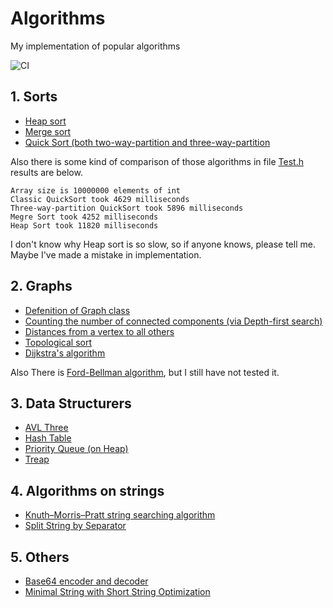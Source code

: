 # Algorithms
My implementation of popular algorithms 

![CI](https://github.com/IsThisLoss/Algorithms/actions/workflows/ci.yml/badge.svg)

## 1. Sorts
  * [Heap sort](https://github.com/IsThisLoss/Algorithms/blob/master/Sorts/HeapSort.h)
  * [Merge sort](https://github.com/IsThisLoss/Algorithms/blob/master/Sorts/MergeSort.h)
  * [Quick Sort (both two-way-partition and three-way-partition](https://github.com/IsThisLoss/Algorithms/blob/master/Sorts/QuickSort.h)
  
  Also there is some kind of comparison of those algorithms in file [Test.h](https://github.com/IsThisLoss/Algorithms/blob/master/Sorts/Test.h)
results are below.

```
Array size is 10000000 elements of int
Classic QuickSort took 4629 milliseconds
Three-way-partition QuickSort took 5896 milliseconds
Megre Sort took 4252 milliseconds
Heap Sort took 11820 milliseconds
```
I don't know why Heap sort is so slow, so if anyone knows, please tell me. Maybe I've made a mistake in implementation.

## 2. Graphs
  * [Defenition of Graph class](https://github.com/IsThisLoss/Algorithms/blob/master/Graphs/Graph.h)
  * [Counting the number of connected components (via Depth-first search)](https://github.com/IsThisLoss/Algorithms/blob/master/Graphs/ConnectedComponents.h)
  * [Distances from a vertex to all others](https://github.com/IsThisLoss/Algorithms/blob/master/Graphs/DistancesFromVertex.h)
  * [Topological sort](https://github.com/IsThisLoss/Algorithms/blob/master/Graphs/TopologicalSort.h)
  * [Dijkstra's algorithm](https://github.com/IsThisLoss/Algorithms/blob/master/Graphs/DijkstraSparse.h)

Also There is [Ford-Bellman algorithm](https://github.com/IsThisLoss/Algorithms/blob/master/Graphs/FordBellman.h), but I still have not tested it.

## 3. Data Structurers
  * [AVL Three](https://github.com/IsThisLoss/Algorithms/blob/master/DataStructures/AVLTree.h)
  * [Hash Table](https://github.com/IsThisLoss/Algorithms/blob/master/DataStructures/HashTable.h)
  * [Priority Queue (on Heap)](https://github.com/IsThisLoss/Algorithms/blob/master/DataStructures/PriorityQueue.h)
  * [Treap](https://github.com/IsThisLoss/Algorithms/blob/master/DataStructures/Treap.h)
  
## 4. Algorithms on strings
  * [Knuth–Morris–Pratt string searching algorithm](https://github.com/IsThisLoss/Algorithms/blob/master/StringUtils/KmpSearch.h)
  * [Split String by Separator](https://github.com/IsThisLoss/Algorithms/blob/master/StringUtils/StringSplit.h)
  
## 5. Others
  * [Base64 encoder and decoder](https://github.com/IsThisLoss/Algorithms/tree/master/Base64)
  * [Minimal String with Short String Optimization](https://github.com/IsThisLoss/Algorithms/tree/master/String)

